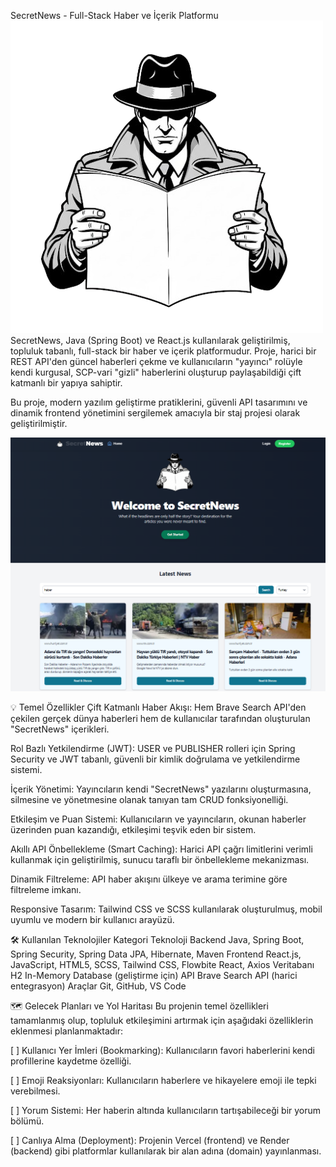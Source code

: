 SecretNews - Full-Stack Haber ve İçerik Platformu
![SecretNews Logo](./images/Logo.png)
SecretNews, Java (Spring Boot) ve React.js kullanılarak geliştirilmiş, topluluk tabanlı, full-stack bir haber ve içerik platformudur. Proje, harici bir REST API'den güncel haberleri çekme ve kullanıcıların "yayıncı" rolüyle kendi kurgusal, SCP-vari "gizli" haberlerini oluşturup paylaşabildiği çift katmanlı bir yapıya sahiptir.

Bu proje, modern yazılım geliştirme pratiklerini, güvenli API tasarımını ve dinamik frontend yönetimini sergilemek amacıyla bir staj projesi olarak geliştirilmiştir.

![SecretNews Anasayfa](./images/SecretNews.png)

💡 Temel Özellikler
Çift Katmanlı Haber Akışı: Hem Brave Search API'den çekilen gerçek dünya haberleri hem de kullanıcılar tarafından oluşturulan "SecretNews" içerikleri.

Rol Bazlı Yetkilendirme (JWT): USER ve PUBLISHER rolleri için Spring Security ve JWT tabanlı, güvenli bir kimlik doğrulama ve yetkilendirme sistemi.

İçerik Yönetimi: Yayıncıların kendi "SecretNews" yazılarını oluşturmasına, silmesine ve yönetmesine olanak tanıyan tam CRUD fonksiyonelliği.

Etkileşim ve Puan Sistemi: Kullanıcıların ve yayıncıların, okunan haberler üzerinden puan kazandığı, etkileşimi teşvik eden bir sistem.

Akıllı API Önbellekleme (Smart Caching): Harici API çağrı limitlerini verimli kullanmak için geliştirilmiş, sunucu taraflı bir önbellekleme mekanizması.

Dinamik Filtreleme: API haber akışını ülkeye ve arama terimine göre filtreleme imkanı.

Responsive Tasarım: Tailwind CSS ve SCSS kullanılarak oluşturulmuş, mobil uyumlu ve modern bir kullanıcı arayüzü.

🛠️ Kullanılan Teknolojiler
Kategori	Teknoloji
Backend	Java, Spring Boot, Spring Security, Spring Data JPA, Hibernate, Maven
Frontend	React.js, JavaScript, HTML5, SCSS, Tailwind CSS, Flowbite React, Axios
Veritabanı	H2 In-Memory Database (geliştirme için)
API	Brave Search API (harici entegrasyon)
Araçlar	Git, GitHub, VS Code

🗺️ Gelecek Planları ve Yol Haritası
Bu projenin temel özellikleri tamamlanmış olup, topluluk etkileşimini artırmak için aşağıdaki özelliklerin eklenmesi planlanmaktadır:

[ ] Kullanıcı Yer İmleri (Bookmarking): Kullanıcıların favori haberlerini kendi profillerine kaydetme özelliği.

[ ] Emoji Reaksiyonları: Kullanıcıların haberlere ve hikayelere emoji ile tepki verebilmesi.

[ ] Yorum Sistemi: Her haberin altında kullanıcıların tartışabileceği bir yorum bölümü.

[ ] Canlıya Alma (Deployment): Projenin Vercel (frontend) ve Render (backend) gibi platformlar kullanılarak bir alan adına (domain) yayınlanması.
